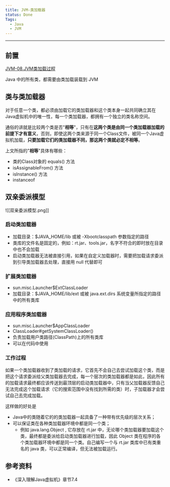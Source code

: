 ```yaml
---
title: JVM-类加载器
status: Done
Tags:
  - Java
  - JVM
---
```


---

## 前置

[JVM-08.JVM类加载过程](JVM-08.JVM类加载过程.md)

Java 中的所有类，都需要由类加载装载到 JVM 

## 类与类加载器

对于任意一个类，都必须由加载它的类加载器和这个类本身一起共同确立其在Java虚拟机中的唯一性，每一个类加载器，都拥有一个独立的类名称空间。

通俗的讲就是比较两个类是否"**相等**"，只有在**这两个类是由同一个类加载器加载的前提下才有意义**，否则，即使这两个类来源于同一个Class文件，被同一个Java虚拟机加载，**只要加载它们的类加载器不同，那这两个类就必定不相等**。

上文所指的"**相等**"具体有哪些：

- 类的Class对象的 equals() 方法
- isAssignableFrom() 方法
- isInstance() 方法
- instanceof

## 双亲委派模型

![[双亲委派模型.png]]


### 启动类加载器

- 加载目录：$JAVA_HOME/lib 或被 -Xbootclasspath 参数指定的路径
- 类库的文件名是固定的，例如：rt.jar、tools.jar，名字不符合的即时放在目录中也不会加载
- 启动类加载器无法被直接引用，如果在自定义加载器时，需要把加载请求委派到引导类加载器去处理，直接用 null 代替即可

### 扩展类加载器

- sun.misc.Launcher$ExtClassLoader
- 加载目录：$JAVA_HOME/lib/ext 或被 java.ext.dirs 系统变量所指定的路径中的所有类库

### 应用程序类加载器

- sun.misc.Launcher$AppClassLoader
- ClassLoader#getSystemClassLoader()
- 负责加载用户类路径(ClassPath)上的所有类库
- 可以在代码中使用

### 工作过程

如果一个类加载器收到了类加载的请求，它首先不会自己去尝试加载这个类，而是把这个请求委派给父类加载器去完成，每一个层次的类加载器都是如此，因此所有的加载请求最终都应该传送到最顶层的启动类加载器中，只有当父加载器反馈自己无法完成这个加载请求（它的搜索范围中没有找到所需的类）时，子加载器才会尝试自己去完成加载。

这样做的好处是

- Java中的类随着它的的类加载器一起具备了一种带有优先级的层次关系；
- 可以保证类在各种类加载器环境中都是同一个类；
    - 例如 java.lang.Object , 它存放在 rt.jar 中，无论哪个类加载器要加载这个类，最终都是委派给启动类加载器进行加载，因此 Object 类在程序的各个类加载器环境中都是同一个类。自己编写一个与 rt.jar 类库中已有类重名的 java 类，可以正常编译，但无法被加载运行。

## 参考资料

- 《深入理解Java虚拟机》章节7.4

